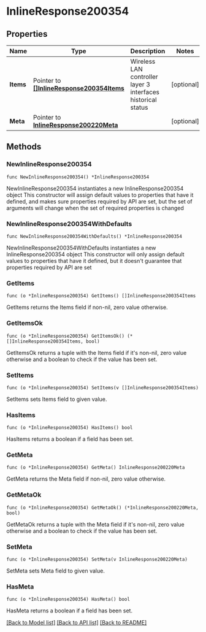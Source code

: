 # InlineResponse200354

## Properties

Name | Type | Description | Notes
------------ | ------------- | ------------- | -------------
**Items** | Pointer to [**[]InlineResponse200354Items**](InlineResponse200354Items.md) | Wireless LAN controller layer 3 interfaces historical status | [optional] 
**Meta** | Pointer to [**InlineResponse200220Meta**](InlineResponse200220Meta.md) |  | [optional] 

## Methods

### NewInlineResponse200354

`func NewInlineResponse200354() *InlineResponse200354`

NewInlineResponse200354 instantiates a new InlineResponse200354 object
This constructor will assign default values to properties that have it defined,
and makes sure properties required by API are set, but the set of arguments
will change when the set of required properties is changed

### NewInlineResponse200354WithDefaults

`func NewInlineResponse200354WithDefaults() *InlineResponse200354`

NewInlineResponse200354WithDefaults instantiates a new InlineResponse200354 object
This constructor will only assign default values to properties that have it defined,
but it doesn't guarantee that properties required by API are set

### GetItems

`func (o *InlineResponse200354) GetItems() []InlineResponse200354Items`

GetItems returns the Items field if non-nil, zero value otherwise.

### GetItemsOk

`func (o *InlineResponse200354) GetItemsOk() (*[]InlineResponse200354Items, bool)`

GetItemsOk returns a tuple with the Items field if it's non-nil, zero value otherwise
and a boolean to check if the value has been set.

### SetItems

`func (o *InlineResponse200354) SetItems(v []InlineResponse200354Items)`

SetItems sets Items field to given value.

### HasItems

`func (o *InlineResponse200354) HasItems() bool`

HasItems returns a boolean if a field has been set.

### GetMeta

`func (o *InlineResponse200354) GetMeta() InlineResponse200220Meta`

GetMeta returns the Meta field if non-nil, zero value otherwise.

### GetMetaOk

`func (o *InlineResponse200354) GetMetaOk() (*InlineResponse200220Meta, bool)`

GetMetaOk returns a tuple with the Meta field if it's non-nil, zero value otherwise
and a boolean to check if the value has been set.

### SetMeta

`func (o *InlineResponse200354) SetMeta(v InlineResponse200220Meta)`

SetMeta sets Meta field to given value.

### HasMeta

`func (o *InlineResponse200354) HasMeta() bool`

HasMeta returns a boolean if a field has been set.


[[Back to Model list]](../README.md#documentation-for-models) [[Back to API list]](../README.md#documentation-for-api-endpoints) [[Back to README]](../README.md)


